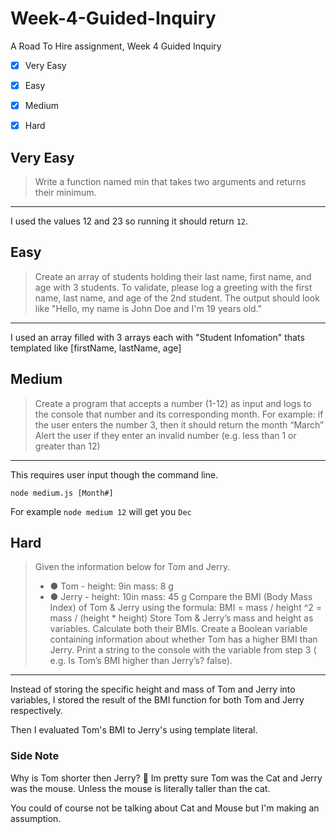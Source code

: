 # Week-4-Guided-Inquiry
A Road To Hire assignment, Week 4 Guided Inquiry 

- [x] Very Easy
- [x] Easy
- [x] Medium
- [x] Hard


## Very Easy

> Write a function named min that takes two arguments and returns their minimum.
---

I used the values 12 and 23 so running it should return `12`.

## Easy

> Create an array of students holding their last name, first name, and age with 3 students. To validate, please log a greeting with the first name, last name, and age of the 2nd student. The output should look like "Hello, my name is John Doe and I'm 19 years old."
--- 

I used an array filled with 3 arrays each with "Student Infomation" thats templated like [firstName, lastName, age]

## Medium

> Create a program that accepts a number (1-12) as input and logs to the console that number and its corresponding month. For example: if the user enters the number 3, then it should return the month “March” Alert the user if they enter an invalid number (e.g. less than 1 or greater than 12)
---

This requires user input though the command line.

`node medium.js [Month#]`

For example `node medium 12` will get you `Dec`

## Hard

> Given the information below for Tom and Jerry.
> - ● Tom - height: 9in mass: 8 g
> - ● Jerry - height: 10in mass: 45 g
> Compare the BMI (Body Mass Index) of Tom & Jerry using the formula: BMI = mass / height ^2 = mass / (height * height)
> Store Tom & Jerry’s mass and height as variables. Calculate both their BMIs. Create a Boolean variable containing information about whether Tom has a higher BMI than Jerry. Print a string to the console with the variable from step 3 ( e.g. Is Tom’s BMI higher than Jerry’s? false).
---

Instead of storing the specific height and mass of Tom and Jerry into variables, I stored the result of the BMI function for both Tom and Jerry respectively.

Then I evaluated Tom's BMI to Jerry's using template literal. 


### Side Note

Why is Tom shorter then Jerry? :thinking:
Im pretty sure Tom was the Cat and Jerry was the mouse. 
Unless the mouse is literally taller than the cat.

You could of course not be talking about Cat and Mouse but I'm making an assumption.